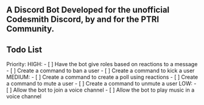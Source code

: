 ## A Discord Bot Developed for the unofficial Codesmith Discord, by and for the PTRI Community.

## Todo List

Priority:
  HIGH: 
    - [ ] Have the bot give roles based on reactions to a message 
    - [ ] Create a command to ban a user 
    - [ ] Create a command to kick a user
  MEDIUM: 
    - [ ] Create a command to create a poll using reactions 
    - [ ] Create a command to mute a user 
    - [ ] Create a command to unmute a user
  LOW: 
    - [ ] Allow the bot to join a voice channel 
    - [ ] Allow the bot to play music in a voice channel
